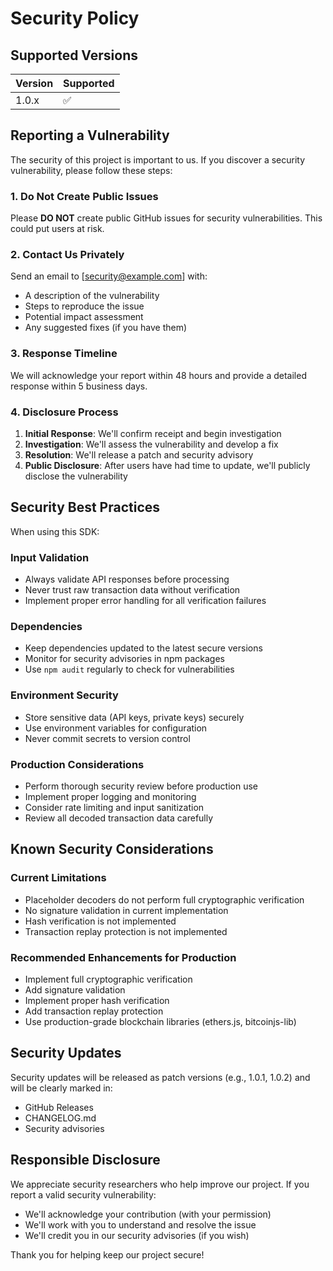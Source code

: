 # Security Policy

## Supported Versions

| Version | Supported          |
| ------- | ------------------ |
| 1.0.x   | :white_check_mark: |

## Reporting a Vulnerability

The security of this project is important to us. If you discover a security vulnerability, please follow these steps:

### 1. Do Not Create Public Issues

Please **DO NOT** create public GitHub issues for security vulnerabilities. This could put users at risk.

### 2. Contact Us Privately

Send an email to [security@example.com] with:
- A description of the vulnerability
- Steps to reproduce the issue
- Potential impact assessment
- Any suggested fixes (if you have them)

### 3. Response Timeline

We will acknowledge your report within 48 hours and provide a detailed response within 5 business days.

### 4. Disclosure Process

1. **Initial Response**: We'll confirm receipt and begin investigation
2. **Investigation**: We'll assess the vulnerability and develop a fix
3. **Resolution**: We'll release a patch and security advisory
4. **Public Disclosure**: After users have had time to update, we'll publicly disclose the vulnerability

## Security Best Practices

When using this SDK:

### Input Validation
- Always validate API responses before processing
- Never trust raw transaction data without verification
- Implement proper error handling for all verification failures

### Dependencies
- Keep dependencies updated to the latest secure versions
- Monitor for security advisories in npm packages
- Use `npm audit` regularly to check for vulnerabilities

### Environment Security
- Store sensitive data (API keys, private keys) securely
- Use environment variables for configuration
- Never commit secrets to version control

### Production Considerations
- Perform thorough security review before production use
- Implement proper logging and monitoring
- Consider rate limiting and input sanitization
- Review all decoded transaction data carefully

## Known Security Considerations

### Current Limitations
- Placeholder decoders do not perform full cryptographic verification
- No signature validation in current implementation
- Hash verification is not implemented
- Transaction replay protection is not implemented

### Recommended Enhancements for Production
- Implement full cryptographic verification
- Add signature validation
- Implement proper hash verification
- Add transaction replay protection
- Use production-grade blockchain libraries (ethers.js, bitcoinjs-lib)

## Security Updates

Security updates will be released as patch versions (e.g., 1.0.1, 1.0.2) and will be clearly marked in:
- GitHub Releases
- CHANGELOG.md
- Security advisories

## Responsible Disclosure

We appreciate security researchers who help improve our project. If you report a valid security vulnerability:
- We'll acknowledge your contribution (with your permission)
- We'll work with you to understand and resolve the issue
- We'll credit you in our security advisories (if you wish)

Thank you for helping keep our project secure!